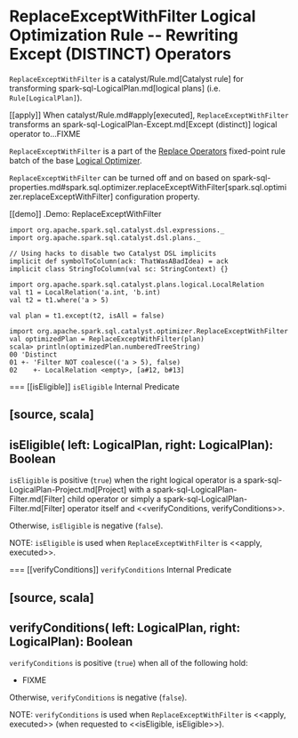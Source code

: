 # ReplaceExceptWithFilter Logical Optimization Rule -- Rewriting Except (DISTINCT) Operators

`ReplaceExceptWithFilter` is a catalyst/Rule.md[Catalyst rule] for transforming spark-sql-LogicalPlan.md[logical plans] (i.e. `Rule[LogicalPlan]`).

[[apply]]
When catalyst/Rule.md#apply[executed], `ReplaceExceptWithFilter` transforms an spark-sql-LogicalPlan-Except.md[Except (distinct)] logical operator to...FIXME

`ReplaceExceptWithFilter` is a part of the [Replace Operators](../Optimizer.md#Replace-Operators) fixed-point rule batch of the base [Logical Optimizer](../Optimizer.md).

`ReplaceExceptWithFilter` can be turned off and on based on spark-sql-properties.md#spark.sql.optimizer.replaceExceptWithFilter[spark.sql.optimizer.replaceExceptWithFilter] configuration property.

[[demo]]
.Demo: ReplaceExceptWithFilter
```
import org.apache.spark.sql.catalyst.dsl.expressions._
import org.apache.spark.sql.catalyst.dsl.plans._

// Using hacks to disable two Catalyst DSL implicits
implicit def symbolToColumn(ack: ThatWasABadIdea) = ack
implicit class StringToColumn(val sc: StringContext) {}

import org.apache.spark.sql.catalyst.plans.logical.LocalRelation
val t1 = LocalRelation('a.int, 'b.int)
val t2 = t1.where('a > 5)

val plan = t1.except(t2, isAll = false)

import org.apache.spark.sql.catalyst.optimizer.ReplaceExceptWithFilter
val optimizedPlan = ReplaceExceptWithFilter(plan)
scala> println(optimizedPlan.numberedTreeString)
00 'Distinct
01 +- 'Filter NOT coalesce(('a > 5), false)
02    +- LocalRelation <empty>, [a#12, b#13]
```

=== [[isEligible]] `isEligible` Internal Predicate

[source, scala]
----
isEligible(
  left: LogicalPlan,
  right: LogicalPlan): Boolean
----

`isEligible` is positive (`true`) when the right logical operator is a spark-sql-LogicalPlan-Project.md[Project] with a spark-sql-LogicalPlan-Filter.md[Filter] child operator or simply a spark-sql-LogicalPlan-Filter.md[Filter] operator itself and <<verifyConditions, verifyConditions>>.

Otherwise, `isEligible` is negative (`false`).

NOTE: `isEligible` is used when `ReplaceExceptWithFilter` is <<apply, executed>>.

=== [[verifyConditions]] `verifyConditions` Internal Predicate

[source, scala]
----
verifyConditions(
  left: LogicalPlan,
  right: LogicalPlan): Boolean
----

`verifyConditions` is positive (`true`) when all of the following hold:

* FIXME

Otherwise, `verifyConditions` is negative (`false`).

NOTE: `verifyConditions` is used when `ReplaceExceptWithFilter` is <<apply, executed>> (when requested to <<isEligible, isEligible>>).
